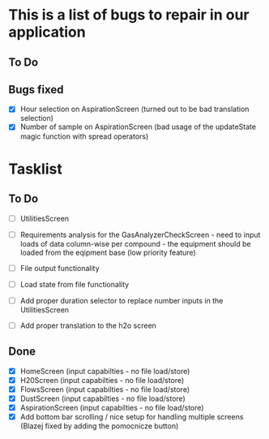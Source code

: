 # This is a list of bugs to repair in our application

## To Do

## Bugs fixed
- [x] Hour selection on AspirationScreen (turned out to be bad translation selection)
- [x] Number of sample on AspirationScreen (bad usage of the updateState magic function with spread operators)

# Tasklist 

## To Do
- [ ] UtilitiesScreen
- [ ] Requirements analysis for the GasAnalyzerCheckScreen
        - need to input loads of data column-wise per compound
        - the equipment should be loaded from the eqipment base (low priority feature)
- [ ] File output functionality
- [ ] Load state from file functionality 
- [ ] Add proper duration selector to replace number inputs in the UtilitiesScreen
- [ ] Add proper translation to the h2o screen


## Done
- [x] HomeScreen (input capabilties - no file load/store)
- [x] H20Screen (input capabilties - no file load/store)
- [x] FlowsScreen (input capabilties - no file load/store)
- [x] DustScreen (input capabilties - no file load/store)
- [x] AspirationScreen (input capabilties - no file load/store)
- [X] Add bottom bar scrolling / nice setup for handling multiple screens (Blazej fixed by adding the pomocnicze button)